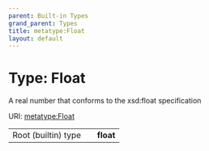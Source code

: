 ```yaml
---
parent: Built-in Types
grand_parent: Types
title: metatype:Float
layout: default
---
```


# Type: Float


A real number that conforms to the xsd:float specification

URI: [metatype:Float](https://linkml.github.io/linkml-model/docs/types/Float)

|  |  |  |
| --- | --- | --- |
| Root (builtin) type | | **float** |
